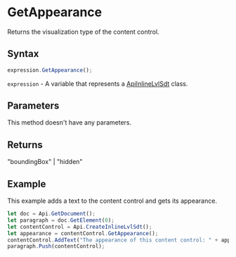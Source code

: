 # GetAppearance

Returns the visualization type of the content control.

## Syntax

```javascript
expression.GetAppearance();
```

`expression` - A variable that represents a [ApiInlineLvlSdt](../ApiInlineLvlSdt.md) class.

## Parameters

This method doesn't have any parameters.

## Returns

"boundingBox" \| "hidden"

## Example

This example adds a text to the content control and gets its appearance.

```javascript editor-docx
let doc = Api.GetDocument();
let paragraph = doc.GetElement(0);
let contentControl = Api.CreateInlineLvlSdt();
let appearance = contentControl.GetAppearance();
contentControl.AddText("The appearance of this content control: " + appearance);
paragraph.Push(contentControl);
```
